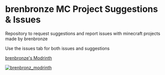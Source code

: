 # brenbronze MC Project Suggestions & Issues
Repository to request suggestions and report issues with minecraft projects made by brenbronze

Use the issues tab for both issues and suggestions

[brenbronze's Modrinth](https://modrinth.com/user/brenbronz)

[![brenbronz_modrinth](https://cdn.modrinth.com/user/B7OK2JW5/a68f0af19d6a542d3c2aa90d1e19fb596bce7efc.png)](https://modrinth.com/user/brenbronz)
